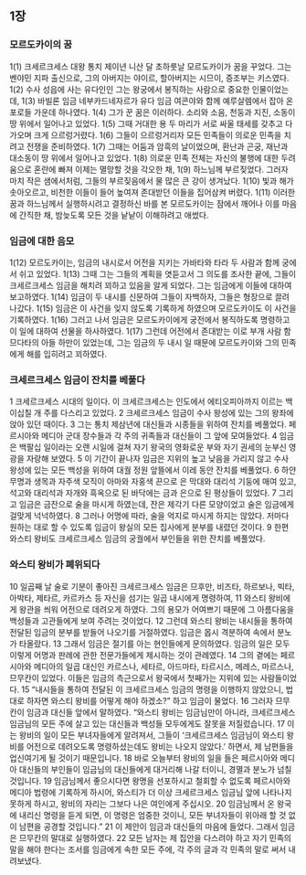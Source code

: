 ## 1장
### 모르도카이의 꿈
1(1) 크세르크세스 대왕 통치 제이년 니산 달 초하룻날 모르도카이가 꿈을 꾸었다. 그는 벤야민 지파 출신으로, 그의 아버지는 야이르, 할아버지는 시므이, 증조부는 키스였다.
1(2) 수사 성읍에 사는 유다인인 그는 왕궁에서 봉직하는 사람으로 중요한 인물이었는데,
1(3) 바빌론 임금 네부카드네자르가 유다 임금 여콘야와 함께 예루살렘에서 잡아 온 포로들 가운데 하나였다.
1(4) 그가 꾼 꿈은 이러하다. 소리와 소음, 천둥과 지진, 소동이 땅 위에서 일어나고 있었다.
1(5) 그때 거대한 용 두 마리가 서로 싸울 태세를 갖추고 다가오며 크게 으르렁거렸다.
1(6) 그들이 으르렁거리자 모든 민족들이 의로운 민족을 치려고 전쟁을 준비하였다.
1(7) 그때는 어둠과 암흑의 날이었으며, 환난과 곤궁, 재난과 대소동이 땅 위에서 일어나고 있었다.
1(8) 의로운 민족 전체는 자신의 불행에 대한 두려움으로 혼란에 빠져 이제는 멸망할 것을 각오한 채,
1(9) 하느님께 부르짖었다. 그러자 마치 작은 샘에서처럼, 그들의 부르짖음에서 물 많은 큰 강이 생겨났다.
1(10) 빛과 해가 솟아오르고, 비천한 이들이 들어 높여져 존대받던 이들을 집어삼켜 버렸다.
1(11) 이러한 꿈과 하느님께서 실행하시려고 결정하신 바를 본 모르도카이는 잠에서 깨어나 이를 마음에 간직한 채, 밤늦도록 모든 것을 낱낱이 이해하려고 애썼다.
### 임금에 대한 음모
1(12) 모르도카이는, 임금의 내시로서 어전을 지키는 가바타와 타라 두 사람과 함께 궁에서 쉬고 있었다.
1(13) 그때 그는 그들의 계획을 엿듣고서 그 의도를 조사한 끝에, 그들이 크세르크세스 임금을 해치려 꾀하고 있음을 알게 되었다. 그는 임금에게 이들에 대하여 보고하였다.
1(14) 임금이 두 내시를 신문하여 그들이 자백하자, 그들은 형장으로 끌려 나갔다.
1(15) 임금은 이 사건을 잊지 않도록 기록하게 하였으며 모르도카이도 이 사건을 기록하였다.
1(16) 그러고 나서 임금은 모르도카이에게 궁전에서 봉직하도록 명령하고 이 일에 대하여 선물을 하사하였다.
1(17) 그런데 어전에서 존대받는 이로 부개 사람 함므다타의 아들 하만이 있었는데, 그는 임금의 두 내시 일 때문에 모르도카이와 그의 민족에게 해를 입히려고 꾀하였다.
### 크세르크세스 임금이 잔치를 베풀다
1 크세르크세스 시대의 일이다. 이 크세르크세스는 인도에서 에티오피아까지 이르는 백이십칠 개 주를 다스리고 있었다.
2 크세르크세스 임금이 수사 왕성에 있는 그의 왕좌에 앉아 있던 때이다.
3 그는 통치 제삼년에 대신들과 시종들을 위하여 잔치를 베풀었다. 페르시아와 메디아 군대 장수들과 각 주의 귀족들과 대신들이 그 앞에 모여들었다.
4 임금은 백팔십 일이라는 오랜 시일에 걸쳐 자기 왕국의 영화로운 부와 자기 권세의 눈부신 영광을 자랑해 보였다.
5 이 기간이 끝나자 임금은 지위의 높고 낮음을 가리지 않고 수사 왕성에 있는 모든 백성을 위하여 대궐 정원 앞뜰에서 이레 동안 잔치를 베풀었다.
6 하얀 무명과 생목과 자주색 모직이 아마와 자홍색 끈으로 은 막대와 대리석 기둥에 매여 있고, 석고와 대리석과 자개와 흑옥으로 된 바닥에는 금과 은으로 된 평상들이 있었다.
7 그리고 임금은 금잔으로 술을 마시게 하였는데, 잔은 제각기 다른 모양이었고 술은 임금에게 걸맞게 넉넉하였다.
8 그러나 어명에 따라, 술을 억지로 마시게 하지는 않았다. 저마다 원하는 대로 할 수 있도록 임금이 왕실의 모든 집사에게 분부를 내렸던 것이다.
9 한편 와스티 왕비도 크세르크세스 임금의 궁궐에서 부인들을 위한 잔치를 베풀었다.
### 와스티 왕비가 폐위되다
10 일곱째 날 술로 기분이 좋아진 크세르크세스 임금은 므후만, 비즈타, 하르보나, 빅타, 아박타, 제타르, 카르카스 등 자신을 섬기는 일곱 내시에게 명령하여,
11 와스티 왕비에게 왕관을 씌워 어전으로 데려오게 하였다. 그의 용모가 어여쁘기 때문에 그 아름다움을 백성들과 고관들에게 보여 주려는 것이었다.
12 그런데 와스티 왕비는 내시들을 통하여 전달된 임금의 분부를 받들어 나오기를 거절하였다. 임금은 몹시 격분하여 속에서 분노가 타올랐다.
13 그래서 임금은 절기를 아는 현인들에게 문의하였다. 임금의 일은 모두 이렇게 어명과 판례에 관한 전문가들에게 제시하는 것이 관례였다.
14 그의 곁에는 페르시아와 메디아의 일곱 대신인 카르스나, 세타르, 아드마타, 타르시스, 메레스, 마르스나, 므무칸이 있었다. 이들은 임금의 측근으로서 왕국에서 첫째가는 지위에 있는 사람들이었다.
15 “내시들을 통하여 전달된 이 크세르크세스 임금의 명령을 이행하지 않았으니, 법대로 하자면 와스티 왕비를 어떻게 해야 하겠소?” 하고 임금이 물었다.
16 그러자 므무칸이 임금과 대신들 앞에서 말하였다. “와스티 왕비는 임금님만이 아니라, 크세르크세스 임금님의 모든 주에 살고 있는 대신들과 백성들 모두에게도 잘못을 저질렀습니다.
17 이는 왕비의 일이 모든 부녀자들에게 알려져서, 그들이 ‘크세르크세스 임금님이 와스티 왕비를 어전으로 데려오도록 명령하셨는데도 왕비는 나오지 않았다.’ 하면서, 제 남편들을 업신여기게 될 것이기 때문입니다.
18 바로 오늘부터 왕비의 일을 들은 페르시아와 메디아 대신들의 부인들이 임금님의 대신들에게 대거리해 나갈 터이니, 경멸과 분노가 넘칠 것입니다.
19 임금님께서 좋으시다면 왕명을 선포하시고 철회할 수 없도록 페르시아와 메디아 법령에 기록하게 하시어, 와스티가 더 이상 크세르크세스 임금님 앞에 나타나지 못하게 하시고, 왕비의 자리는 그보다 나은 여인에게 주십시오.
20 임금님께서 온 왕국에 내리신 명령을 듣게 되면, 이 명령은 엄중한 것이니, 모든 부녀자들이 위아래 할 것 없이 남편을 공경할 것입니다.”
21 이 제안이 임금과 대신들의 마음에 들었다. 그래서 임금은 므무칸의 말대로 실행하였다.
22 모든 남자는 제 집안을 다스려야 하고 자기 민족의 말을 해야 한다는 조서를 임금에게 속한 모든 주에, 각 주의 글과 각 민족의 말로 써서 내려보냈다.
